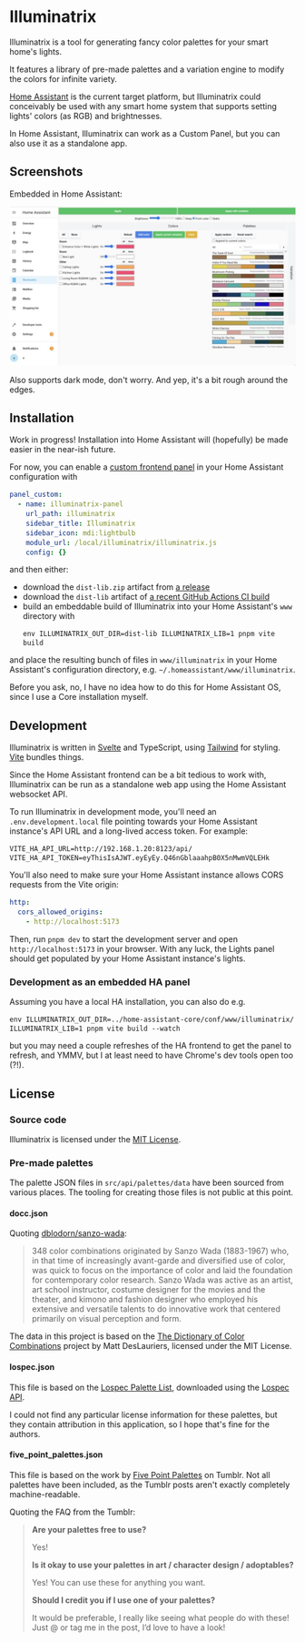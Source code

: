 # Illuminatrix

Illuminatrix is a tool for generating fancy color palettes for your smart home's lights.

It features a library of pre-made palettes and a variation engine to modify the colors for infinite variety.

[Home Assistant][ha] is the current target platform, but Illuminatrix could conceivably be used with any
smart home system that supports setting lights' colors (as RGB) and brightnesses.

In Home Assistant, Illuminatrix can work as a Custom Panel, but you can also use it as a standalone app.

## Screenshots

Embedded in Home Assistant:

![Screenshot of Illuminatrix in Home Assistant](assets/ha.jpg)

Also supports dark mode, don't worry.
And yep, it's a bit rough around the edges.

## Installation

Work in progress! Installation into Home Assistant will (hopefully) be made easier in the near-ish future.

For now, you can enable a [custom frontend panel][panel-custom] in your Home Assistant configuration with

```yaml
panel_custom:
  - name: illuminatrix-panel
    url_path: illuminatrix
    sidebar_title: Illuminatrix
    sidebar_icon: mdi:lightbulb
    module_url: /local/illuminatrix/illuminatrix.js
    config: {}
```

and then either:

- download the `dist-lib.zip` artifact from [a release][releases]
- download the `dist-lib` artifact of [a recent GitHub Actions CI build][gha-actions]
- build an embeddable build of Illuminatrix into your Home Assistant's `www` directory with
  ```
  env ILLUMINATRIX_OUT_DIR=dist-lib ILLUMINATRIX_LIB=1 pnpm vite build
  ```

and place the resulting bunch of files in `www/illuminatrix` in your Home Assistant's configuration directory,
e.g. `~/.homeassistant/www/illuminatrix`.

Before you ask, no, I have no idea how to do this for Home Assistant OS, since I use a Core installation myself.

## Development

Illuminatrix is written in [Svelte][svelte] and TypeScript, using [Tailwind][tw] for styling.
[Vite][vite] bundles things.

Since the Home Assistant frontend can be a bit tedious to work with,
Illuminatrix can be run as a standalone web app using the Home Assistant websocket API.

To run Illuminatrix in development mode, you'll need an `.env.development.local` file pointing towards
your Home Assistant instance's API URL and a long-lived access token. For example:

```
VITE_HA_API_URL=http://192.168.1.20:8123/api/
VITE_HA_API_TOKEN=eyThisIsAJWT.eyEyEy.Q46nGblaaahpB0X5nMwmVQLEHk
```

You'll also need to make sure your Home Assistant instance allows CORS requests from the Vite origin:

```yaml
http:
  cors_allowed_origins:
    - http://localhost:5173
```

Then, run `pnpm dev` to start the development server and open `http://localhost:5173` in your browser.
With any luck, the Lights panel should get populated by your Home Assistant instance's lights.

### Development as an embedded HA panel

Assuming you have a local HA installation, you can also do e.g.

```
env ILLUMINATRIX_OUT_DIR=../home-assistant-core/conf/www/illuminatrix/ ILLUMINATRIX_LIB=1 pnpm vite build --watch
```

but you may need a couple refreshes of the HA frontend to get the panel to refresh, and YMMV, but I at least
need to have Chrome's dev tools open too (?!).

## License

### Source code

Illuminatrix is licensed under the [MIT License](LICENSE).

### Pre-made palettes

The palette JSON files in `src/api/palettes/data` have been sourced from various places.
The tooling for creating those files is not public at this point.

#### docc.json

Quoting [dblodorn/sanzo-wada](https://github.com/dblodorn/sanzo-wada/):

> 348 color combinations originated by Sanzo Wada (1883-1967) who, in that time of increasingly
> avant-garde and diversified use of color, was quick to focus on the importance of color and
> laid the foundation for contemporary color research. Sanzo Wada was active as an artist,
> art school instructor, costume designer for the movies and the theater,
> and kimono and fashion designer who employed his extensive and versatile talents to do
> innovative work that centered primarily on visual perception and form.

The data in this project is based on the [The Dictionary of Color Combinations][docc] project by Matt DesLauriers,
licensed under the MIT License.

#### lospec.json

This file is based on the [Lospec Palette List](https://lospec.com/palette-list),
downloaded using the [Lospec API](https://lospec.com/palettes/api).

I could not find any particular license information for these palettes,
but they contain attribution in this application, so I hope that's fine for the authors.

#### five_point_palettes.json

This file is based on the work by [Five Point Palettes][fpp] on Tumblr. Not all palettes have been included,
as the Tumblr posts aren't exactly completely machine-readable.

Quoting the FAQ from the Tumblr:

> **Are your palettes free to use?**
>
> Yes!
>
> **Is it okay to use your palettes in art / character design / adoptables?**
>
> Yes! You can use these for anything you want.
>
> **Should I credit you if I use one of your palettes?**
>
> It would be preferable, I really like seeing what people do with these!
> Just @ or tag me in the post, I’d love to have a look!

[panel-custom]: https://developers.home-assistant.io/docs/frontend/custom-ui/creating-custom-panels/
[ha]: https://www.home-assistant.io/
[svelte]: https://svelte.dev/
[docc]: https://github.com/mattdesl/dictionary-of-colour-combinations
[fpp]: https://fivepointpalettes.tumblr.com/
[tw]: https://tailwindcss.com/
[vite]: https://vitejs.dev/
[gha-actions]: https://github.com/akx/illuminatrix/actions
[releases]: https://github.com/akx/illuminatrix/releases
